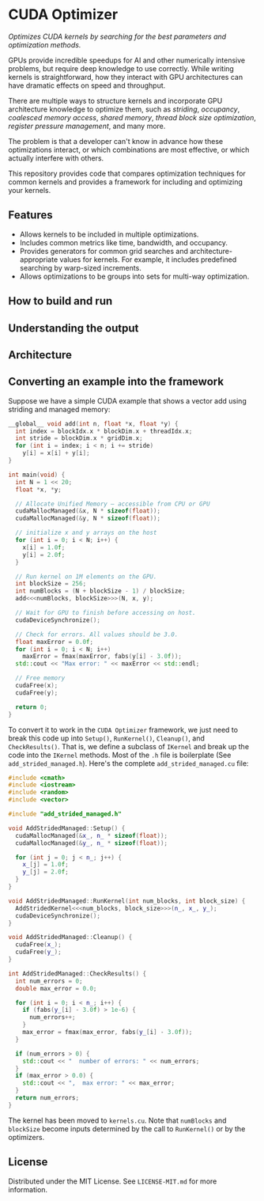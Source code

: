 # CUDA Optimizer

_Optimizes CUDA kernels by searching for the best parameters and optimization
methods._

GPUs provide incredible speedups for AI and other numerically intensive
problems, but require deep knowledge to use correctly. While writing kernels is
straightforward, how they interact with GPU architectures can have dramatic
effects on speed and throughput.

There are multiple ways to structure kernels and incorporate GPU architecture
knowledge to optimize them, such as _striding_, _occupancy_, _coalesced memory
access_, _shared memory_, _thread block size optimization_, _register pressure
management_, and many more.

The problem is that a developer can't know in advance how these optimizations
interact, or which combinations are most effective, or which actually interfere
with others.

This repository provides code that compares optimization techniques for common
kernels and provides a framework for including and optimizing your kernels.

## Features
* Allows kernels to be included in multiple optimizations.
* Includes common metrics like time, bandwidth, and occupancy.
* Provides generators for common grid searches and architecture-appropriate
  values for kernels. For example, it includes predefined searching by
  warp-sized increments.
* Allows optimizations to be groups into sets for multi-way optimization.

## How to build and run


## Understanding the output

## Architecture

## Converting an example into the framework

Suppose we have a simple CUDA example that shows a vector add using striding and
managed memory:

```c++
__global__ void add(int n, float *x, float *y) {
  int index = blockIdx.x * blockDim.x + threadIdx.x;
  int stride = blockDim.x * gridDim.x;
  for (int i = index; i < n; i += stride)
    y[i] = x[i] + y[i];
}

int main(void) {
  int N = 1 << 20;
  float *x, *y;

  // Allocate Unified Memory – accessible from CPU or GPU
  cudaMallocManaged(&x, N * sizeof(float));
  cudaMallocManaged(&y, N * sizeof(float));

  // initialize x and y arrays on the host
  for (int i = 0; i < N; i++) {
    x[i] = 1.0f;
    y[i] = 2.0f;
  }

  // Run kernel on 1M elements on the GPU.
  int blockSize = 256;
  int numBlocks = (N + blockSize - 1) / blockSize;
  add<<<numBlocks, blockSize>>>(N, x, y);

  // Wait for GPU to finish before accessing on host.
  cudaDeviceSynchronize();

  // Check for errors. All values should be 3.0.
  float maxError = 0.0f;
  for (int i = 0; i < N; i++)
    maxError = fmax(maxError, fabs(y[i] - 3.0f));
  std::cout << "Max error: " << maxError << std::endl;

  // Free memory
  cudaFree(x);
  cudaFree(y);

  return 0;
}
```

To convert it to work in the `CUDA Optimizer` framework, we just need to break
this code up into `Setup()`, `RunKernel()`, `Cleanup()`, and `CheckResults()`.
That is, we define a subclass of `IKernel` and break up the code into the
`IKernel` methods. Most of the `.h` file is boilerplate (See
`add_strided_managed.h`). Here's the complete `add_strided_managed.cu` file:

```c++
#include <cmath>
#include <iostream>
#include <random>
#include <vector>

#include "add_strided_managed.h"

void AddStridedManaged::Setup() {
  cudaMallocManaged(&x_, n_ * sizeof(float));
  cudaMallocManaged(&y_, n_ * sizeof(float));

  for (int j = 0; j < n_; j++) {
    x_[j] = 1.0f;
    y_[j] = 2.0f;
  }
}

void AddStridedManaged::RunKernel(int num_blocks, int block_size) {
  AddStridedKernel<<<num_blocks, block_size>>>(n_, x_, y_);
  cudaDeviceSynchronize();
}

void AddStridedManaged::Cleanup() {
  cudaFree(x_);
  cudaFree(y_);
}

int AddStridedManaged::CheckResults() {
  int num_errors = 0;
  double max_error = 0.0;

  for (int i = 0; i < n_; i++) {
    if (fabs(y_[i] - 3.0f) > 1e-6) {
      num_errors++;
    }
    max_error = fmax(max_error, fabs(y_[i] - 3.0f));
  }

  if (num_errors > 0) {
    std::cout << "  number of errors: " << num_errors;
  }
  if (max_error > 0.0) {
    std::cout << ",  max error: " << max_error;
  }
  return num_errors;
}
```
The kernel has been moved to `kernels.cu`. Note that `numBlocks` and `blockSize`
become inputs determined by the call to `RunKernel()` or by the optimizers.

## License
Distributed under the MIT License. See `LICENSE-MIT.md` for more information.